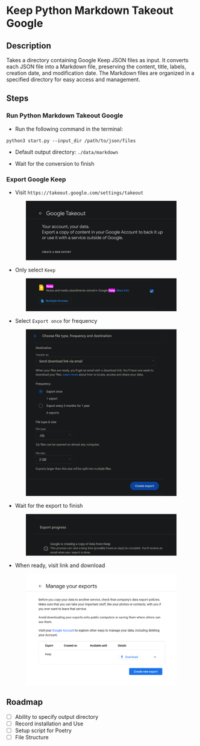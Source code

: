 # Keep Python Markdown Takeout Google

## Description

 Takes a directory containing Google Keep JSON files as input. It converts each JSON file into a Markdown file, preserving the content, title, labels, creation date, and modification date. The Markdown files are organized in a specified directory for easy access and management.

## Steps

### Run Python Markdown Takeout Google

- Run the following command in the terminal:

```shell
python3 start.py --input_dir /path/to/json/files
```

- Default output directory: `./data/markdown`

- Wait for the conversion to finish

### Export Google Keep

- Visit `https://takeout.google.com/settings/takeout`

<p align="center">
    <img src="./img/image.png" alt="alt text" width="400">
</p>

- Only select `Keep`

<p align="center">
    <img src="./img/image-1.png" alt="alt text" width="400">

</p>

- Select `Export once` for frequency

<p align="center">
    <img src="./img/image-2.png" alt="alt text" width="400">
</p>

- Wait for the export to finish

<p align="center">
    <img src="./img/image-3.png" alt="alt text" width="400">
</p>

- When ready, visit link and download

<p align="center">
    <img src="./img/image-4.png" alt="alt text" width="400">
</p>

## Roadmap

- [ ] Ability to specify output directory
- [ ] Record installation and Use
- [ ] Setup script for Poetry
- [ ] File Structure
